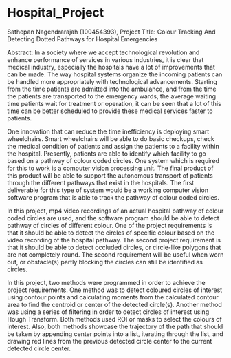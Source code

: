 # Hospital_Project
Sathepan Nagendrarajah (100454393), 
Project Title: Colour Tracking And Detecting Dotted Pathways for Hospital Emergencies

Abstract:
  In a society where we accept technological revolution and enhance performance of services in various industries, it is clear that medical industry, especially the hospitals have a lot of improvements that can be made. The way hospital systems organize the incoming patients can be handled more appropriately with technological advancements. Starting from the time patients are admitted into the ambulance, and from the time the patients are transported to the emergency wards, the average waiting time patients wait for treatment or operation, it can be seen that a lot of this time can be better scheduled to provide these medical services faster to patients.  

  One innovation that can reduce the time inefficiency is deploying smart wheelchairs. Smart wheelchairs will be able to do basic checkups, check the medical condition of patients and assign the patients to a facility within the hospital. Presently, patients are able to identify which facility to go based on a pathway of colour coded circles. One system which is required for this to work is a computer vision processing unit. The final product of this product will be able to support the autonomous transport of patients through the different pathways that exist in the hospitals. The first deliverable for this type of system would be a working computer vision software program that is able to track the pathway of colour coded circles. 

  In this project, mp4 video recordings of an actual hospital pathway of colour coded circles are used, and the software program should be able to detect pathway of circles of different colour. One of the project requirements is that it should be able to detect the circles of specific colour based on the video recording of the hospital pathway. The second project requirement is that it should be able to detect occluded circles, or circle-like polygons that are not completely round. The second requirement will be useful when worn out, or obstacle(s) partly blocking the circles can still be identified as circles. 

  In this project, two methods were programmed in order to achieve the project requirements. One method was to detect coloured circles of interest using contour points and calculating moments from the calculated contour area to find the centroid or center of the detected circle(s). Another method was using a series of filtering in order to detect circles of interest using Hough Transform. Both methods used ROI or masks to select the colours of interest. Also, both methods showcase the trajectory of the path that should be taken by appending center points into a list, iterating through the list, and drawing red lines from the previous detected circle center to the current detected circle center.


